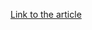 [Link to the article](https://citizenlab.ca/2020/12/running-in-circles-uncovering-the-clients-of-cyberespionage-firm-circles/)
